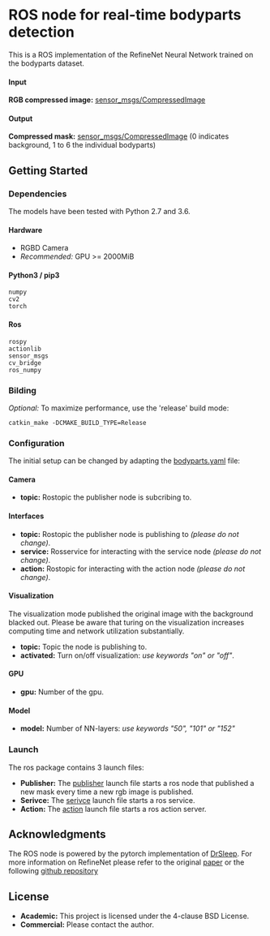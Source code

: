 # ROS node for real-time bodyparts detection #

This is a ROS implementation of the RefineNet Neural Network trained on the bodyparts dataset.

#### Input ####

**RGB compressed image:** [sensor_msgs/CompressedImage](http://docs.ros.org/melodic/api/sensor_msgs/html/msg/CompressedImage.html)

#### Output ####

**Compressed mask:** [sensor_msgs/CompressedImage](http://docs.ros.org/melodic/api/sensor_msgs/html/msg/CompressedImage.html) (0 indicates background, 1 to 6 the individual bodyparts)

## Getting Started ##

### Dependencies ###

The models have been tested with Python 2.7 and 3.6.

#### Hardware ####

* RGBD Camera
* *Recommended:* GPU >= 2000MiB
 
#### Python3 / pip3 ####
```
numpy
cv2
torch
```
#### Ros ####
```
rospy
actionlib
sensor_msgs
cv_bridge
ros_numpy
```

### Bilding ###

*Optional:* To maximize performance, use the 'release' build mode:
```
catkin_make -DCMAKE_BUILD_TYPE=Release
```

### Configuration ###

The initial setup can be changed by adapting the [bodyparts.yaml](cfg/bodyparts.yaml) file:

#### Camera ####
* **topic:** Rostopic the publisher node is subcribing to.

#### Interfaces ####
* **topic:** Rostopic the publisher node is publishing to *(please do not change)*.
* **service:** Rosservice for interacting with the service node *(please do not change)*.
* **action:** Rostopic for interacting with the action node *(please do not change)*.

#### Visualization ####

The visualization mode published the original image with the background blacked out. Please be aware that turing on the visualization increases computing time and network utilization substantially.

* **topic:** Topic the node is publishing to.
* **activated:** Turn on/off visualization: *use keywords "on" or "off"*.

#### GPU ###
* **gpu:** Number of the gpu.

#### Model ###
* **model:** Number of NN-layers: *use keywords "50", "101" or "152"*

### Launch ###

The ros package contains 3 launch files:
* **Publisher:** The [publisher](launch/bodyparts_publisher.launch) launch file starts a ros node that published a new mask every time a new rgb image is published.
* **Serivce:** The [serivce](launch/bodyparts_service.launch) launch file starts a ros service. 
* **Action:** The [action](launch/bodyparts_action.launch) launch file starts a ros action server.

## Acknowledgments

The ROS node is powered by the pytorch implementation of [DrSleep](https://github.com/DrSleep). For more information on RefineNet please refer to the original [paper](https://arxiv.org/abs/1611.06612) or the following [github repository](https://github.com/DrSleep/light-weight-refinenet)

## License

* **Academic:** This project is licensed under the 4-clause BSD License.
* **Commercial:** Please contact the author.
